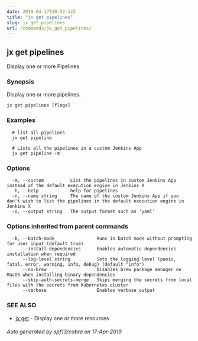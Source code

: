```yaml
---
date: 2019-04-17T20:52:12Z
title: "jx get pipelines"
slug: jx_get_pipelines
url: /commands/jx_get_pipelines/
---
```

## jx get pipelines

Display one or more Pipelines

### Synopsis

Display one or more pipelines.

```
jx get pipelines [flags]
```

### Examples

```
  # list all pipelines
  jx get pipeline
  
  # Lists all the pipelines in a custom Jenkins App
  jx get pipeline -m
```

### Options

```
  -m, --custom          List the pipelines in custom Jenkins App instead of the default execution engine in Jenkins X
  -h, --help            help for pipelines
  -n, --name string     The name of the custom Jenkins App if you don't wish to list the pipelines in the default execution engine in Jenkins X
  -o, --output string   The output format such as 'yaml'
```

### Options inherited from parent commands

```
  -b, --batch-mode                Runs in batch mode without prompting for user input (default true)
      --install-dependencies      Enables automatic dependencies installation when required
      --log-level string          Sets the logging level (panic, fatal, error, warning, info, debug) (default "info")
      --no-brew                   Disables brew package manager on MacOS when installing binary dependencies
      --skip-auth-secrets-merge   Skips merging the secrets from local files with the secrets from Kubernetes cluster
      --verbose                   Enables verbose output
```

### SEE ALSO

* [jx get](/commands/jx_get/)	 - Display one or more resources

###### Auto generated by spf13/cobra on 17-Apr-2019
